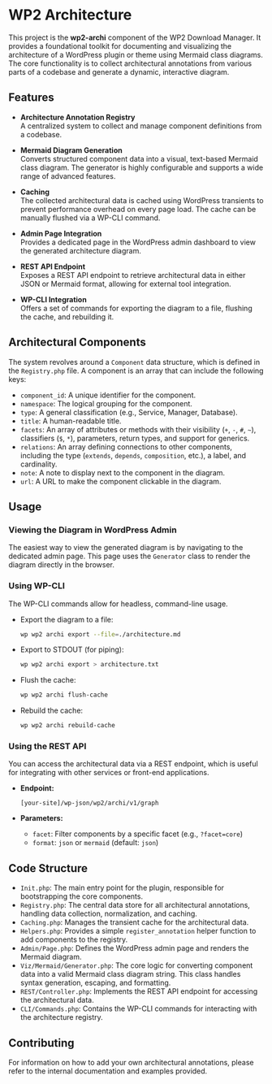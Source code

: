 # WP2 Architecture

This project is the **wp2-archi** component of the WP2 Download Manager. It provides a foundational toolkit for documenting and visualizing the architecture of a WordPress plugin or theme using Mermaid class diagrams. The core functionality is to collect architectural annotations from various parts of a codebase and generate a dynamic, interactive diagram.

## Features

- **Architecture Annotation Registry**  
	A centralized system to collect and manage component definitions from a codebase.

- **Mermaid Diagram Generation**  
	Converts structured component data into a visual, text-based Mermaid class diagram. The generator is highly configurable and supports a wide range of advanced features.

- **Caching**  
	The collected architectural data is cached using WordPress transients to prevent performance overhead on every page load. The cache can be manually flushed via a WP-CLI command.

- **Admin Page Integration**  
	Provides a dedicated page in the WordPress admin dashboard to view the generated architecture diagram.

- **REST API Endpoint**  
	Exposes a REST API endpoint to retrieve architectural data in either JSON or Mermaid format, allowing for external tool integration.

- **WP-CLI Integration**  
	Offers a set of commands for exporting the diagram to a file, flushing the cache, and rebuilding it.

## Architectural Components

The system revolves around a `Component` data structure, which is defined in the `Registry.php` file. A component is an array that can include the following keys:

- `component_id`: A unique identifier for the component.
- `namespace`: The logical grouping for the component.
- `type`: A general classification (e.g., Service, Manager, Database).
- `title`: A human-readable title.
- `facets`: An array of attributes or methods with their visibility (`+`, `-`, `#`, `~`), classifiers (`$`, `*`), parameters, return types, and support for generics.
- `relations`: An array defining connections to other components, including the type (`extends`, `depends`, `composition`, etc.), a label, and cardinality.
- `note`: A note to display next to the component in the diagram.
- `url`: A URL to make the component clickable in the diagram.

## Usage

### Viewing the Diagram in WordPress Admin

The easiest way to view the generated diagram is by navigating to the dedicated admin page. This page uses the `Generator` class to render the diagram directly in the browser.

### Using WP-CLI

The WP-CLI commands allow for headless, command-line usage.

- Export the diagram to a file:
	```sh
	wp wp2 archi export --file=./architecture.md
	```
- Export to STDOUT (for piping):
	```sh
	wp wp2 archi export > architecture.txt
	```
- Flush the cache:
	```sh
	wp wp2 archi flush-cache
	```
- Rebuild the cache:
	```sh
	wp wp2 archi rebuild-cache
	```

### Using the REST API

You can access the architectural data via a REST endpoint, which is useful for integrating with other services or front-end applications.

- **Endpoint:**  
	```
	[your-site]/wp-json/wp2/archi/v1/graph
	```

- **Parameters:**
	- `facet`: Filter components by a specific facet (e.g., `?facet=core`)
	- `format`: `json` or `mermaid` (default: `json`)

## Code Structure

- `Init.php`: The main entry point for the plugin, responsible for bootstrapping the core components.
- `Registry.php`: The central data store for all architectural annotations, handling data collection, normalization, and caching.
- `Caching.php`: Manages the transient cache for the architectural data.
- `Helpers.php`: Provides a simple `register_annotation` helper function to add components to the registry.
- `Admin/Page.php`: Defines the WordPress admin page and renders the Mermaid diagram.
- `Viz/Mermaid/Generator.php`: The core logic for converting component data into a valid Mermaid class diagram string. This class handles syntax generation, escaping, and formatting.
- `REST/Controller.php`: Implements the REST API endpoint for accessing the architectural data.
- `CLI/Commands.php`: Contains the WP-CLI commands for interacting with the architecture registry.

## Contributing

For information on how to add your own architectural annotations, please refer to the internal documentation and examples provided.